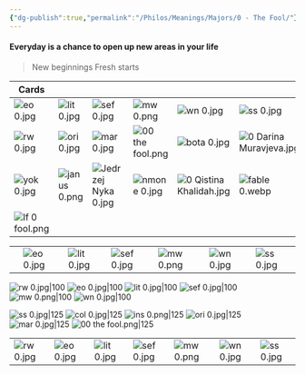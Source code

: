 ```yaml
---
{"dg-publish":true,"permalink":"/Philos/Meanings/Majors/0 - The Fool/"}
---
```


#### Everyday is a chance to open up new areas in your life



> New beginnings
> Fresh starts

| Cards              |                  |                         |                      |                              |                             |                |                         |
| ------------------ | ---------------- | ----------------------- | -------------------- | ---------------------------- | --------------------------- | -------------- | ----------------------- |
| ![eo 0.jpg](/img/user/Philos/Decks/Collected/Eldritch%20Overload/eo%200.jpg)      | ![lit 0.jpg](/img/user/Philos/Decks/Favourite/Literary/Cards/lit%200.jpg)   | ![sef 0.jpg](/img/user/Philos/Decks/Favourite/Sefirot/Cards/sef%200.jpg)          | ![mw 0.png](/img/user/Philos/Decks/Collected/Modern%20Witch/mw%200.png)        | ![wn 0.jpg](/img/user/Philos/Decks/Favourite/White%20Numen/Cards/wn%200.jpg)                | ![ss 0.jpg](/img/user/Philos/Decks/Favourite/Star%20Spinner/Cards/ss%200.jpg)               | ![col 0.jpg](/img/user/Philos/Decks/Favourite/Children%20of%20Lithia/Cards/col%200.jpg) | ![ins 0.png](/img/user/Philos/Decks/Favourite/Insect/Cards/ins%200.png)          |
| ![rw 0.jpg](/img/user/Philos/Decks/Favourite/RW%20Gold%20Foil/RW%20Cards/rw%200.jpg)      | ![ori 0.jpg](/img/user/Philos/Decks/Favourite/Orien's/Cards/ori%200.jpg)   | ![mar 0.jpg](/img/user/Philos/Decks/Digital/Marigold/Cards/mar%200.jpg)          | ![00 the fool.png](/img/user/Philos/Decks/Favourite/Corrupted/Cards/00%20the%20fool.png) | ![bota 0.jpg](/img/user/Philos/Decks/Digital/Botanica/Cards/bota%200.jpg)              | ![0 Darina Muravjeva.jpg](/img/user/Philos/Decks/Collected/Darina%20Muravjeva/0%20Darina%20Muravjeva.jpg) | ![0.png](/img/user/Philos/Decks/Collected/Cyberpunk%202077/0.png)     | ![medieval fool.webp](/img/user/Philos/Decks/Collected/Medieval%20Arcana/medieval%20fool.webp) |
| ![yok 0.jpg](/img/user/Philos/Decks/Collected/Yokai/yok%200.jpg)     | ![janus 0.png](/img/user/Philos/Decks/Collected/Janus/janus%200.png) | ![Jedrzej Nyka 0.jpg](/img/user/Philos/Decks/Collected/Jedrzej%20Nyka/Jedrzej%20Nyka%200.jpg) | ![nmone 0.jpg](/img/user/Philos/Decks/Collected/Nameless%20One/nmone%200.jpg)     | ![0  Qistina Khalidah.jpg](/img/user/Philos/Decks/Collected/Qistina%20Khalidah/0%20%20Qistina%20Khalidah.jpg) | ![fable 0.webp](/img/user/Philos/Decks/Collected/Fablemakers/fable%200.webp)           | ![tet 0.png](/img/user/Philos/Decks/Collected/Tempest%20Tarot/tet%200.png) | ![eotd 0.png](/img/user/Philos/Decks/Collected/Error%20of%20the%20Dream%20Deck/eotd%200.png)         |
| ![lf 0 fool.png](/img/user/Philos/Decks/Collected/Lisa%20Frank/Lisa%20Frank%20Cards/lf%200%20fool.png) |                  |                         |                      |                              |                             |                |                         |


|     |               |                |                |               |               |               |
| --- | ------------- | -------------- | -------------- | ------------- | ------------- | ------------- |
|     | ![eo 0.jpg](/img/user/Philos/Decks/Collected/Eldritch%20Overload/eo%200.jpg) | ![lit 0.jpg](/img/user/Philos/Decks/Favourite/Literary/Cards/lit%200.jpg) | ![sef 0.jpg](/img/user/Philos/Decks/Favourite/Sefirot/Cards/sef%200.jpg) | ![mw 0.png](/img/user/Philos/Decks/Collected/Modern%20Witch/mw%200.png) | ![wn 0.jpg](/img/user/Philos/Decks/Favourite/White%20Numen/Cards/wn%200.jpg) | ![ss 0.jpg](/img/user/Philos/Decks/Favourite/Star%20Spinner/Cards/ss%200.jpg) | 


![rw 0.jpg|100](/img/user/Philos/Decks/Favourite/RW%20Gold%20Foil/RW%20Cards/rw%200.jpg) ![eo 0.jpg|100](/img/user/Philos/Decks/Collected/Eldritch%20Overload/eo%200.jpg) ![lit 0.jpg|100](/img/user/Philos/Decks/Favourite/Literary/Cards/lit%200.jpg) ![sef 0.jpg|100](/img/user/Philos/Decks/Favourite/Sefirot/Cards/sef%200.jpg)  ![mw 0.png|100](/img/user/Philos/Decks/Collected/Modern%20Witch/mw%200.png) ![wn 0.jpg|100](/img/user/Philos/Decks/Favourite/White%20Numen/Cards/wn%200.jpg) 

![ss 0.jpg|125](/img/user/Philos/Decks/Favourite/Star%20Spinner/Cards/ss%200.jpg) ![col 0.jpg|125](/img/user/Philos/Decks/Favourite/Children%20of%20Lithia/Cards/col%200.jpg) ![ins 0.png|125](/img/user/Philos/Decks/Favourite/Insect/Cards/ins%200.png) ![ori 0.jpg|125](/img/user/Philos/Decks/Favourite/Orien's/Cards/ori%200.jpg) ![mar 0.jpg|125](/img/user/Philos/Decks/Digital/Marigold/Cards/mar%200.jpg)  ![00 the fool.png|125](/img/user/Philos/Decks/Favourite/Corrupted/Cards/00%20the%20fool.png)


|               |               |                |                |               |               |               |
| ------------- | ------------- | -------------- | -------------- | ------------- | ------------- | ------------- |
| ![rw 0.jpg](/img/user/Philos/Decks/Favourite/RW%20Gold%20Foil/RW%20Cards/rw%200.jpg) | ![eo 0.jpg](/img/user/Philos/Decks/Collected/Eldritch%20Overload/eo%200.jpg) | ![lit 0.jpg](/img/user/Philos/Decks/Favourite/Literary/Cards/lit%200.jpg) | ![sef 0.jpg](/img/user/Philos/Decks/Favourite/Sefirot/Cards/sef%200.jpg) | ![mw 0.png](/img/user/Philos/Decks/Collected/Modern%20Witch/mw%200.png) | ![wn 0.jpg](/img/user/Philos/Decks/Favourite/White%20Numen/Cards/wn%200.jpg) | ![ss 0.jpg](/img/user/Philos/Decks/Favourite/Star%20Spinner/Cards/ss%200.jpg) |

